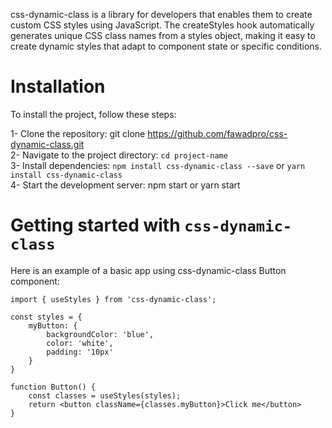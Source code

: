 css-dynamic-class is a library for developers that enables them to create custom CSS styles using JavaScript. The createStyles hook automatically generates unique CSS class names from a styles object, making it easy to create dynamic styles that adapt to component state or specific conditions.

# Installation

To install the project, follow these steps:

1- Clone the repository: git clone https://github.com/fawadpro/css-dynamic-class.git <br />
2- Navigate to the project directory: `cd project-name` <br />
3- Install dependencies: `npm install css-dynamic-class --save` or `yarn install css-dynamic-class` <br />
4- Start the development server: npm start or yarn start <br />

# Getting started with `css-dynamic-class`

Here is an example of a basic app using css-dynamic-class Button component:<br/>

```
import { useStyles } from 'css-dynamic-class';

const styles = {
    myButton: {
        backgroundColor: 'blue',
        color: 'white',
        padding: '10px'
    }
}

function Button() {
    const classes = useStyles(styles);
    return <button className={classes.myButton}>Click me</button>
}
```
